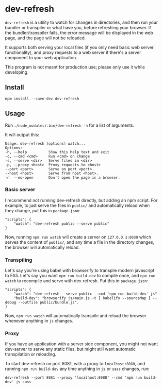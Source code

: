 # dev-refresh

`dev-refresh` is a utility to watch for changes in directories, and then run
your bundler or transpiler or what have you, before refreshing your browser.
If the bundler/transpiler fails, the error message will be displayed in the
web page, and the page will not be reloaded.

It supports both serving your local files (if you only need basic web server
functionality), and proxy requests to a web server if there's a server
component to your web application.

This program is not meant for production use; please only use it while
developing.

## Install

	npm install --save-dev dev-refresh

## Usage

Run `./node_modules/.bin/dev-refresh -h` for a list of arguments.

It will output this:

	Usage: dev-refresh [options] watch...
	Options:
	-h, --help          Show this help text and exit
	-c, --cmd <cmd>     Run <cmd> on change
	-s, --serve <dir>   Serve files in <dir>
	-p, --proxy <host>  Proxy requests to <host>
	--port <port>       Serve on port <port>.
	--host <host>       Serve from host <host>.
	-n  --no-open       Don't open the page in a browser.

### Basic server

I recommend not running dev-refresh directly, but adding an npm script. For
example, to just serve the files in `public/` and automatically reload when
they change, put this in `package.json`:

	"scripts": {
		"watch": "dev-refresh public --serve public"
	}

Now, running `npm run watch` will create a server on `127.0.0.1:8080` which
serves the content of `public/`, and any time a file in the directory changes,
the browser will automatically reload.

### Transpiling

Let's say you're using babel with browserify to transpile modern javascript to
ES5. Let's say you want `npm run build-dev` to compile once, and `npm run
watch` to recompile and serve with dev-refresh. Put this in `package.json`:

	"scripts": {
		"watch": "dev-refresh --serve public --cmd 'npm run build-dev' js"
		"build-dev": "browserify js/main.js -t [ babelify --sourceMap ] --debug --outfile public/bundle.js",
	}

Now, `npm run watch` will automatically transpile and reload the browser
whenever anything in `js` changes.

### Proxy

If you have an application with a server side component, you might not want
dev-server to serve any static files, but might still want automatic
transpilation or reloading.

To start dev-refresh on port 8081, with a proxy to `localhost:8080`, and
running `npm run build-dev` any time anything in `js` or `sass` changes, run:

	dev-refresh --port 8081 --proxy 'localhost:8080' --cmd 'npm run build-dev' js sass
